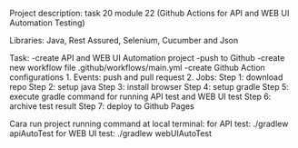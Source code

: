 Project description: task 20 module 22 (Github Actions for API and WEB UI Automation Testing)

Libraries: Java, Rest Assured, Selenium, Cucumber and Json

Task:
-create API and WEB UI Automation project
-push to Github
-create new workflow file .github/workflows/main.yml
-create Github Action configurations
    1. Events: push and pull request
    2. Jobs:
        Step 1: download repo
        Step 2: setup java
        Step 3: install browser
        Step 4: setup gradle
        Step 5: execute gradle command for running API test and WEB UI test
        Step 6: archive test result
        Step 7: deploy to Github Pages

Cara run project
running command at local terminal: 
for API test: ./gradlew apiAutoTest
for WEB UI test: ./gradlew webUIAutoTest 